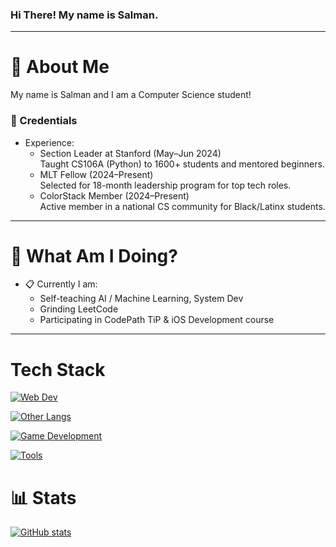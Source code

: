 ### Hi There! My name is Salman.
-----
# :postbox: About Me
My name is Salman and I am a Computer Science student!

### :briefcase: Credentials
- Experience:
  - Section Leader at Stanford (May–Jun 2024)  
    Taught CS106A (Python) to 1600+ students and mentored beginners.
  - MLT Fellow (2024–Present)  
    Selected for 18-month leadership program for top tech roles.
  - ColorStack Member (2024–Present)  
    Active member in a national CS community for Black/Latinx students.
-----

# :round_pushpin: What Am I Doing?
- :clipboard: Currently I am:
  - Self-teaching AI / Machine Learning, System Dev
  - Grinding LeetCode
  - Participating in CodePath TiP & iOS Development course
-----

# Tech Stack
[![Web Dev](https://skillicons.dev/icons?i=html,css,js,ts,aws,react,nodejs,tailwind,next&theme=dark)](https://skillicons.dev)

[![Other Langs](https://skillicons.dev/icons?i=python,java,ocaml,cpp,c&theme=dark)](https://skillicons.dev)

[![Game Development](https://skillicons.dev/icons?i=cs,unity)](https://skillicons.dev)

[![Tools](https://skillicons.dev/icons?i=vscode,github,figma,eclipse&theme=dark)](https://skillicons.dev)

# :bar_chart: Stats
[![GitHub stats](https://github-readme-stats.vercel.app/api?username=salmanfiqi)](https://github.com/anuraghazra/github-readme-stats)
